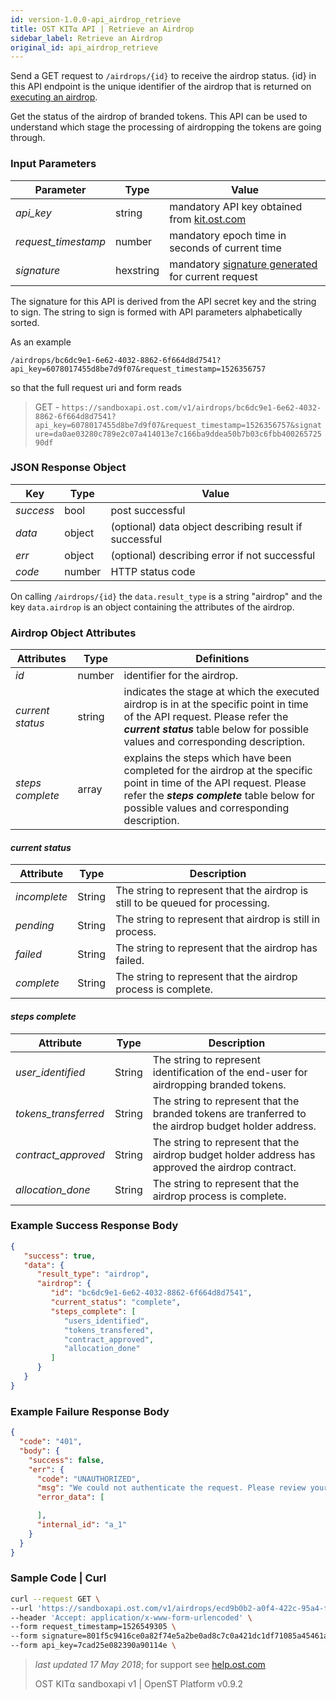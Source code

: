 ```yaml
---
id: version-1.0.0-api_airdrop_retrieve
title: OST KIT⍺ API | Retrieve an Airdrop
sidebar_label: Retrieve an Airdrop
original_id: api_airdrop_retrieve
---
```



Send a GET request to `/airdrops/{id}` to receive the airdrop status. {id} in this API endpoint is the unique identifier of the airdrop that is returned on [<u>executing an airdrop</u>](2_04_API_AIRDROP_EXECUTE.md).
 
Get the status of the airdrop of branded tokens. This API can be used to understand which stage the processing of airdropping the tokens are going through.  


### Input Parameters
| Parameter | Type    | Value                                    |
|-----------|---------|------------------------------------------|
| _api_key_           | string    | mandatory API key obtained from [kit.ost.com](https://kit.ost.com) |
| _request_timestamp_ | number    | mandatory epoch time in seconds of current time |
| _signature_         | hexstring | mandatory [<u>signature generated</u>](/docs/api_authentication.html) for current request |

The signature for this API is derived from the API secret key and the string to sign. The string to sign is formed with API parameters alphabetically sorted.

As an example

`/airdrops/bc6dc9e1-6e62-4032-8862-6f664d8d7541?api_key=6078017455d8be7d9f07&request_timestamp=1526356757`

so that the full request uri and form reads

> GET - `https://sandboxapi.ost.com/v1/airdrops/bc6dc9e1-6e62-4032-8862-6f664d8d7541?api_key=6078017455d8be7d9f07&request_timestamp=1526356757&signature=da0ae03280c789e2c07a414013e7c166ba9ddea50b7b03c6fbb40026572590df`

### JSON Response Object

| Key        | Type   | Value      |
|------------|--------|------------|
| _success_  | bool   | post successful |
| _data_     | object | (optional) data object describing result if successful   |
| _err_      | object | (optional) describing error if not successful |
| _code_     | number | HTTP status code |


On calling `/airdrops/{id}` the `data.result_type` is a string "airdrop" and the key `data.airdrop` is an object containing the attributes of the airdrop. 

### Airdrop Object Attributes
| Attributes           | Type   | Definitions  |
|---------------------|--------|----------------------------------|
| _id_                | number | identifier for the airdrop.    |
| _current status_ | string    | indicates the stage at which the executed airdrop is in at the specific point in time of the API request. Please refer the **_current status_** table below for possible values and corresponding description.|
| _steps complete_ | array | explains the steps which have been completed for the airdrop at the specific point in time of the API request. Please refer the **_steps complete_** table below for possible values and corresponding description. |

#### **_current status_**
| Attribute | Type    | Description                                   |
|-----------|---------|------------------------------------------|
| _incomplete_ | String | The string to represent that the airdrop is still to be queued for processing. |
| _pending_   | String | The string to represent that airdrop is still in process.
| _failed_  | String | The string to represent that the airdrop has failed.
| _complete_   | String | The string to represent that the airdrop process is complete.|


#### **_steps complete_**
| Attribute | Type    | Description                                   |
|-----------|---------|------------------------------------------|
| _user_identified_   | String | The string to represent identification of the end-user for airdropping branded tokens.
| _tokens_transferred_  | String | The string to represent that the branded tokens are tranferred to the airdrop budget holder address.
| _contract_approved_   | String | The string to represent that the airdrop budget holder address has approved the airdrop  contract.|
| _allocation_done_   | String | The string to represent that the airdrop process is complete.|


### Example Success Response Body
```json
{
   "success": true,
   "data": {
      "result_type": "airdrop",
      "airdrop": {
         "id": "bc6dc9e1-6e62-4032-8862-6f664d8d7541",
         "current_status": "complete",
         "steps_complete": [
            "users_identified",
            "tokens_transfered",
            "contract_approved",
            "allocation_done"
         ]
      }
   }
}
```

### Example Failure Response Body
```json
{
  "code": "401",
  "body": {
    "success": false,
    "err": {
      "code": "UNAUTHORIZED",
      "msg": "We could not authenticate the request. Please review your credentials and authentication method.",
      "error_data": [

      ],
      "internal_id": "a_1"
    }
  }
}
```

### Sample Code | Curl
```bash
curl --request GET \
--url 'https://sandboxapi.ost.com/v1/airdrops/ecd9b0b2-a0f4-422c-95a4-f25f8fc88334' \
--header 'Accept: application/x-www-form-urlencoded' \
--form request_timestamp=1526549305 \
--form signature=801f5c9416ce0a82f74e5a2be0ad8c7c0a421dc1df71085a45461a783f61affc \
--form api_key=7cad25e082390a90114e \
```
>_last updated 17 May 2018_; for support see [<u>help.ost.com</u>](https://help.ost.com)
>
> OST KIT⍺ sandboxapi v1 | OpenST Platform v0.9.2
